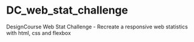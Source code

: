 # DC_web_stat_challenge
DesignCourse Web Stat Challenge - Recreate a  responsive web statistics with html, css and flexbox
